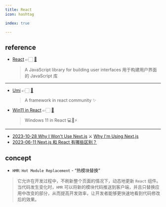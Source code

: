 ```yaml
---
title: React
icon: hashtag

index: true

---
```


<!-- more -->

## reference

- [React](https://react.dev) 👉🏻 [🐙](https://github.com/facebook/react)
    > A JavaScript library for building user interfaces
    > 用于构建用户界面的 JavaScript 库

------

- [Umi](https://v3.umijs.org) 👉🏻 [🐙](https://github.com/umijs/umi)
    > A framework in react community ✨
- [Win11 in React](https://win11.blueedge.me) 👉🏻 [🐙](https://github.com/blueedgetechno/win11React)
    > Windows 11 in React 💻🌈⚡

------

- [2023-10-28 Why I Won't Use Next.js](https://www.epicweb.dev/why-i-wont-use-nextjs) ⚔️ [Why I'm Using Next.js](https://leerob.io/blog/using-nextjs)
- [2023-06-11 Next.js 和 React 有哪些区别？](https://www.freecodecamp.org/chinese/news/next-vs-react)

## concept

- `HMR`: `Hot Module Replacement` - “热模块替换”
> 它允许在开发过程中，不刷新整个页面的情况下，动态地更新 `React` 组件。当代码发生变化时，`HMR` 可以将新的模块代码推送到客户端，并且只替换应用中改变的部分，从而提高开发效率，让开发者能够更快速地看到代码修改后的效果。